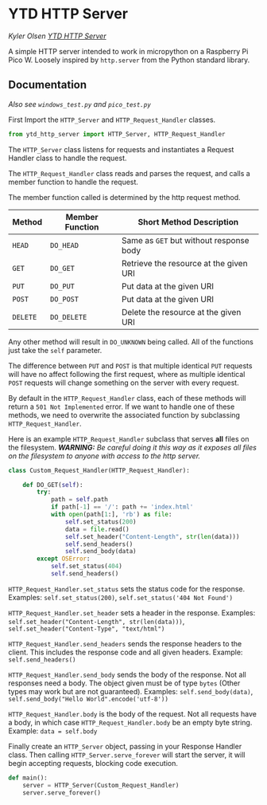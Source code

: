# YTD HTTP Server
*Kyler Olsen*
*[YTD HTTP Server](https://github.com/KylerOlsen/ytd_http_server)*

A simple HTTP server intended to work in micropython on a Raspberry Pi Pico W.
Loosely inspired by `http.server` from the Python standard library.

## Documentation

*Also see `windows_test.py` and `pico_test.py`*

First Import the `HTTP_Server` and `HTTP_Request_Handler` classes.

```python
from ytd_http_server import HTTP_Server, HTTP_Request_Handler
```

The `HTTP_Server` class listens for requests and instantiates a Request Handler
class to handle the request.

The `HTTP_Request_Handler` class reads and parses the request, and calls a
member function to handle the request.

The member function called is determined by the http request method.

| Method | Member Function | Short Method Description |
| --- | --- | --- |
| `HEAD` | `DO_HEAD` | Same as `GET` but without response body |
| `GET` | `DO_GET` | Retrieve the resource at the given URI |
| `PUT` | `DO_PUT` | Put data at the given URI |
| `POST` | `DO_POST` | Put data at the given URI |
| `DELETE` | `DO_DELETE` | Delete the resource at the given URI |

Any other method will result in `DO_UNKNOWN` being called.
All of the functions just take the `self` parameter.

The difference between `PUT` and `POST` is that multiple identical `PUT`
requests will have no affect following the first request, where as multiple
identical `POST` requests will change something on the server with
every request.

By default in the `HTTP_Request_Handler` class, each of these methods will
return a `501 Not Implemented` error. If we want to handle one of these
methods, we need to overwrite the associated function by subclassing
`HTTP_Request_Handler`.

Here is an example `HTTP_Request_Handler` subclass that serves **all** files on
the filesystem. *__WARNING:__ Be careful doing it this way as it exposes all
files on the filesystem to anyone with access to the http server.*

```python
class Custom_Request_Handler(HTTP_Request_Handler):

    def DO_GET(self):
        try:
            path = self.path
            if path[-1] == '/': path += 'index.html'
            with open(path[1:], 'rb') as file:
                self.set_status(200)
                data = file.read()
                self.set_header("Content-Length", str(len(data)))
                self.send_headers()
                self.send_body(data)
        except OSError:
            self.set_status(404)
            self.send_headers()
```

`HTTP_Request_Handler.set_status` sets the status code for the response.
Examples: `self.set_status(200)`, `self.set_status('404 Not Found')`

`HTTP_Request_Handler.set_header` sets a header in the response.
Examples: `self.set_header("Content-Length", str(len(data)))`,
`self.set_header("Content-Type", "text/html")`

`HTTP_Request_Handler.send_headers` sends the response headers to the client.
This includes the response code and all given headers.
Example: `self.send_headers()`

`HTTP_Request_Handler.send_body` sends the body of the response. Not all
responses need a body. The object given must be of type `bytes` (Other types
may work but are not guaranteed).
Examples: `self.send_body(data)`,
`self.send_body("Hello World".encode('utf-8'))`

`HTTP_Request_Handler.body` is the body of the request. Not all requests
have a body, in which case `HTTP_Request_Handler.body` be an empty byte string.
Example: `data = self.body`

Finally create an `HTTP_Server` object, passing in your Response Handler class.
Then calling `HTTP_Server.serve_forever` will start the server, it will begin
accepting requests, blocking code execution.

```python
def main():
    server = HTTP_Server(Custom_Request_Handler)
    server.serve_forever()
```
